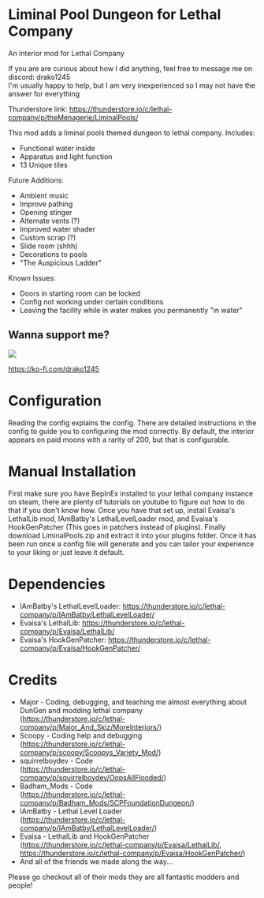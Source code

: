 # Liminal Pool Dungeon for Lethal Company
An interior mod for Lethal Company

If you are are curious about how I did anything, feel free to message me on discord: drako1245  
I'm usually happy to help, but I am very inexperienced so I may not have the answer for everything  

Thunderstore link: https://thunderstore.io/c/lethal-company/p/theMenagerie/LiminalPools/

This mod adds a liminal pools themed dungeon to lethal company.
Includes:
- Functional water inside
- Apparatus and light function
- 13 Unique tiles

Future Additions:
- Ambient music
- Improve pathing
- Opening stinger
- Alternate vents (?)
- Improved water shader
- Custom scrap (?)
- Slide room (shhh)
- Decorations to pools
- "The Auspicious Ladder"

Known Issues:
- Doors in starting room can be locked
- Config not working under certain conditions
- Leaving the facility while in water makes you permanently "in water"

## Wanna support me?
![](https://i.imgur.com/Hlyjv6M.png)

https://ko-fi.com/drako1245

# Configuration
Reading the config explains the config. There are detailed instructions in the config to guide you to
configuring the mod correctly. By default, the interior appears on paid moons with a rarity of 200, but
that is configurable.  

# Manual Installation
First make sure you have BepInEx installed to your lethal company instance on steam, there
are plenty of tutorials on youtube to figure out how to do that if you don't know how. Once
you have that set up, install Evaisa's LethalLib mod, IAmBatby's LethalLevelLoader mod, and
Evaisa's HookGenPatcher (This goes in patchers instead of plugins). Finally download 
LiminalPools.zip and extract it into your plugins folder. Once it has been run once a config
file will generate and you can tailor your experience to your liking or just leave it default.

# Dependencies
- IAmBatby's LethalLevelLoader: https://thunderstore.io/c/lethal-company/p/IAmBatby/LethalLevelLoader/
- Evaisa's LethalLib: https://thunderstore.io/c/lethal-company/p/Evaisa/LethalLib/
- Evaisa's HookGenPatcher: https://thunderstore.io/c/lethal-company/p/Evaisa/HookGenPatcher/

# Credits
- Major - Coding, debugging, and teaching me almost everything about DunGen and modding lethal company  
  (https://thunderstore.io/c/lethal-company/p/Major_And_Skiz/MoreInteriors/)
- Scoopy - Coding help and debugging  
  (https://thunderstore.io/c/lethal-company/p/scoopy/Scoopys_Variety_Mod/)
- squirrelboydev - Code  
  (https://thunderstore.io/c/lethal-company/p/squirrelboydev/OopsAllFlooded/)
- Badham_Mods - Code  
  (https://thunderstore.io/c/lethal-company/p/Badham_Mods/SCPFoundationDungeon/)
- IAmBatby - Lethal Level Loader  
  (https://thunderstore.io/c/lethal-company/p/IAmBatby/LethalLevelLoader/)
- Evaisa - LethalLib and HookGenPatcher  
  (https://thunderstore.io/c/lethal-company/p/Evaisa/LethalLib/,  
  https://thunderstore.io/c/lethal-company/p/Evaisa/HookGenPatcher/)
- And all of the friends we made along the way...

Please go checkout all of their mods they are all fantastic modders and people!
